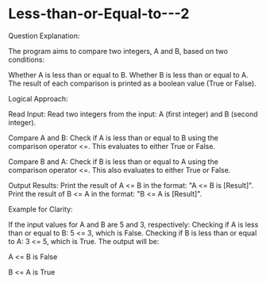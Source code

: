 # Less-than-or-Equal-to---2

Question Explanation:

The program aims to compare two integers, A and B, based on two conditions:

Whether A is less than or equal to B.
Whether B is less than or equal to A.
The result of each comparison is printed as a boolean value (True or False).

Logical Approach:

Read Input:
Read two integers from the input: A (first integer) and B (second integer).

Compare A and B:
Check if A is less than or equal to B using the comparison operator <=. This evaluates to either True or False.

Compare B and A:
Check if B is less than or equal to A using the comparison operator <=. This also evaluates to either True or False.

Output Results:
Print the result of A <= B in the format: "A <= B is [Result]".
Print the result of B <= A in the format: "B <= A is [Result]".

Example for Clarity:

If the input values for A and B are 5 and 3, respectively:
Checking if A is less than or equal to B: 5 <= 3, which is False.
Checking if B is less than or equal to A: 3 <= 5, which is True.
The output will be:

A <= B is False

B <= A is True
